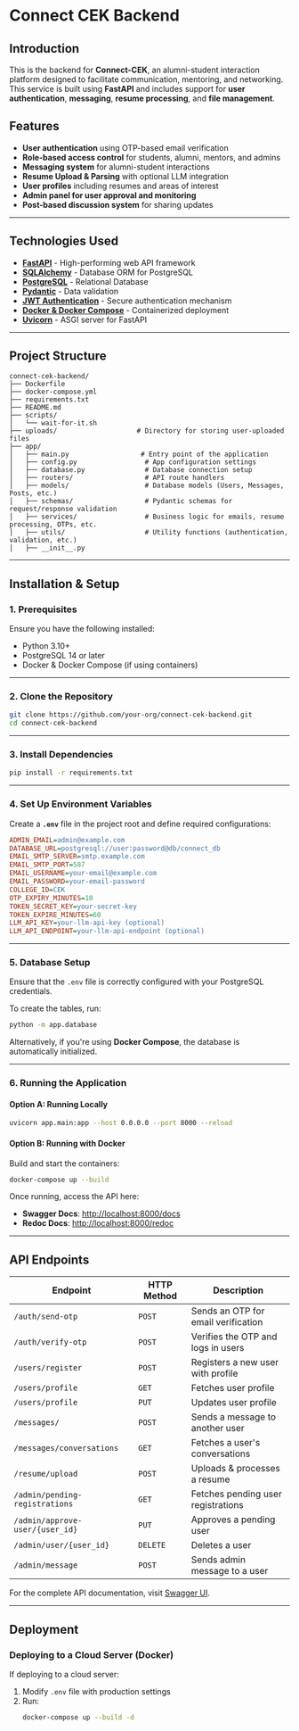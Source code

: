 # Connect CEK Backend

## Introduction
This is the backend for **Connect-CEK**, an alumni-student interaction platform designed to facilitate communication, mentoring, and networking. This service is built using **FastAPI** and includes support for **user authentication**, **messaging**, **resume processing**, and **file management**.

## Features
- **User authentication** using OTP-based email verification
- **Role-based access control** for students, alumni, mentors, and admins
- **Messaging system** for alumni-student interactions
- **Resume Upload & Parsing** with optional LLM integration
- **User profiles** including resumes and areas of interest
- **Admin panel for user approval and monitoring**
- **Post-based discussion system** for sharing updates

---

## Technologies Used
- [**FastAPI**](https://fastapi.tiangolo.com/) - High-performing web API framework
- [**SQLAlchemy**](https://www.sqlalchemy.org/) - Database ORM for PostgreSQL
- [**PostgreSQL**](https://www.postgresql.org/) - Relational Database
- [**Pydantic**](https://pydantic-docs.helpmanual.io/) - Data validation
- [**JWT Authentication**](https://jwt.io/) - Secure authentication mechanism
- [**Docker & Docker Compose**](https://www.docker.com/) - Containerized deployment
- [**Uvicorn**](https://www.uvicorn.org/) - ASGI server for FastAPI

---

## Project Structure 
```
connect-cek-backend/
├── Dockerfile
├── docker-compose.yml
├── requirements.txt
├── README.md
├── scripts/
│   └── wait-for-it.sh
├── uploads/                    # Directory for storing user-uploaded files
├── app/
│   ├── main.py                  # Entry point of the application
│   ├── config.py                 # App configuration settings
│   ├── database.py               # Database connection setup
│   ├── routers/                  # API route handlers
│   ├── models/                   # Database models (Users, Messages, Posts, etc.)
│   ├── schemas/                  # Pydantic schemas for request/response validation
│   ├── services/                 # Business logic for emails, resume processing, OTPs, etc.
│   ├── utils/                    # Utility functions (authentication, validation, etc.)
│   ├── __init__.py
```
---

## Installation & Setup

### 1. Prerequisites
Ensure you have the following installed:
- Python 3.10+
- PostgreSQL 14 or later
- Docker & Docker Compose (if using containers)

---

### 2. Clone the Repository
```bash
git clone https://github.com/your-org/connect-cek-backend.git
cd connect-cek-backend
```

---

### 3. Install Dependencies
```bash
pip install -r requirements.txt
```

---

### 4. Set Up Environment Variables
Create a **`.env`** file in the project root and define required configurations:
```ini
ADMIN_EMAIL=admin@example.com
DATABASE_URL=postgresql://user:password@db/connect_db
EMAIL_SMTP_SERVER=smtp.example.com
EMAIL_SMTP_PORT=587
EMAIL_USERNAME=your-email@example.com
EMAIL_PASSWORD=your-email-password
COLLEGE_ID=CEK
OTP_EXPIRY_MINUTES=10
TOKEN_SECRET_KEY=your-secret-key
TOKEN_EXPIRE_MINUTES=60
LLM_API_KEY=your-llm-api-key (optional)
LLM_API_ENDPOINT=your-llm-api-endpoint (optional)
```

---

### 5. Database Setup
Ensure that the `.env` file is correctly configured with your PostgreSQL credentials.

To create the tables, run:

```bash
python -m app.database
```

Alternatively, if you're using **Docker Compose**, the database is automatically initialized.

---

### 6. Running the Application

#### **Option A: Running Locally**
```bash
uvicorn app.main:app --host 0.0.0.0 --port 8000 --reload
```

#### **Option B: Running with Docker**
Build and start the containers:
```bash
docker-compose up --build
```

Once running, access the API here:
- **Swagger Docs**: [http://localhost:8000/docs](http://localhost:8000/docs)
- **Redoc Docs**: [http://localhost:8000/redoc](http://localhost:8000/redoc)

---

## API Endpoints

| Endpoint                        | HTTP Method | Description |
|----------------------------------|------------|-------------|
| `/auth/send-otp`                | `POST`     | Sends an OTP for email verification |
| `/auth/verify-otp`              | `POST`     | Verifies the OTP and logs in users |
| `/users/register`               | `POST`     | Registers a new user with profile |
| `/users/profile`                | `GET`      | Fetches user profile |
| `/users/profile`                | `PUT`      | Updates user profile |
| `/messages/`                    | `POST`     | Sends a message to another user |
| `/messages/conversations`       | `GET`      | Fetches a user's conversations |
| `/resume/upload`                | `POST`     | Uploads & processes a resume |
| `/admin/pending-registrations`  | `GET`      | Fetches pending user registrations |
| `/admin/approve-user/{user_id}` | `PUT`      | Approves a pending user |
| `/admin/user/{user_id}`         | `DELETE`   | Deletes a user |
| `/admin/message`                | `POST`     | Sends admin message to a user |

For the complete API documentation, visit [Swagger UI](http://localhost:8000/docs).

---

## Deployment

### **Deploying to a Cloud Server (Docker)**
If deploying to a cloud server:
1. Modify `.env` file with production settings
2. Run:
   ```bash
   docker-compose up --build -d
   ```